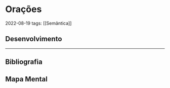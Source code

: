 # Orações
2022-08-19
tags: [[Semântica]]

## Desenvolvimento

-----------------------------------------------
## Bibliografia
## Mapa Mental